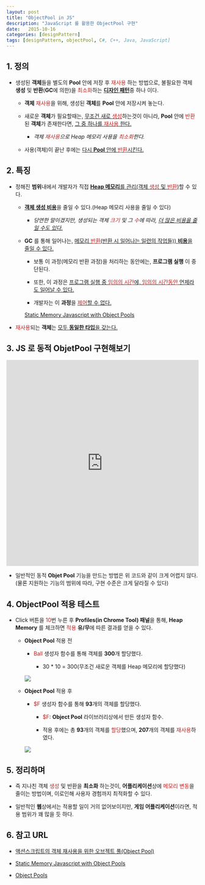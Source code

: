 ```yaml
---
layout: post
title: "ObjectPool in JS"
description: "JavaScript 를 활용한 ObjectPool 구현"
date:   2015-10-16
categories: [designPattern]
tags: [designPattern, objectPool, C#, C++, Java, JavaScript]
---
```


## 1. 정의

- 생성된 **객체**들을 별도의 **Pool** 안에 저장 후 <span style="color:#c11f1f">재사용</span> 하는 방법으로, 불필요한 객체 **생성** 및 **반환**(**GC**에 의한)을 <span style="color:#c11f1f">최소화</span>하는 <u>**디자인 패턴**</u>중 하나 이다.

	- **객체**  <span style="color:#c11f1f">재사용</span>을 위해, 생성된 **객체**를 **Pool** 안에 저장시켜 놓는다.

	- 새로운 **객체**가 필요할때는, <u>무조건 새로 <span style="color:#c11f1f">생성</span></u>하는것이 아니라, **Pool** 안에 <span style="color:#c11f1f">반환</span>된 **객체**가 존재한다면, <u>그 중 하나를 <span style="color:#c11f1f">재사용</span> 한다.</u>

		- *객체 <span style="color:#c11f1f">재사용</span>으로 Heap 메모리 사용을 <span style="color:#c11f1f">최소화</span>한다.*

	- 사용(객체)이 끝난 후에는 <u>다시 **Pool** 안에 <span style="color:#c11f1f">반환</span>시킨다.</u>

## 2. 특징

- 정해진 **범위**내에서 개발자가 직접 <u>**Heap 메모리**를 관리(객체 <span style="color:#c11f1f">생성</span> 및 <span style="color:#c11f1f">반환</span>)</u>할 수 있다.

	- <u>**객체 생성 비용**</u>을 줄일 수 있다.(Heap 메모리 사용을 줄일 수 있다)

		- *당연한 말이겠지만, 생성되는 객체 <span style="color:#c11f1f">크기</span> 및 그 <span style="color:#c11f1f">수</span>에 따라, <u>더 많은 비용을 줄일 수도 있다.</u>*

	- **GC** 를 통해 일어나는, <u>메모리 <span style="color:#c11f1f">반환</span>(반환 시 일어나는 일련의 작업들)) **비용**을 줄일 수 있다.</u>

		- 보통 이 과정(메모리 반환 과정)을 처리하는 동안에는, **프로그램 실행** 이 중단된다.

		- 또한, 이 과정은 <u>프로그램 실행 중 <span style="color:#c11f1f">임의의 시간</span>에, <span style="color:#c11f1f">임의의 시간동안</span> 언제라도 일어날 수 있다.</u>

		- 개발자는 이 **과정**을 <u><span style="color:#c11f1f">제어</span>할 수 없다.</u>

		[Static Memory Javascript with Object Pools](http://www.html5rocks.com/ko/tutorials/speed/static-mem-pools/)

- <span style="color:#c11f1f">재사용</span>되는 **객체**는 <u>모두 **동일한 타입**을 갖는다.</u>


## 3. JS 로 동적 ObjetPool 구현해보기

<iframe height='540' scrolling='no' src='http://codepen.io/yanione/embed/jPdzWB/?height=540&theme-id=0&default-tab=result' frameborder='no' allowtransparency='true' allowfullscreen='true' style='width: 100%;'>See the Pen <a href='http://codepen.io/yanione/pen/jPdzWB/'>jPdzWB</a> by mohwa (<a href='http://codepen.io/yanione'>@yanione</a>) on <a href='http://codepen.io'>CodePen</a>.
</iframe>

- 일반적인 동적 **Objet Pool** 기능을 만드는 방법은 위 코드와 같이 크게 어렵지 않다.(물론 지원하는 기능의 범위에 따라, 구현 수준은 크게 달라질 수 있다)

## 4. ObjectPool 적용 테스트

- Click 버튼을 <span style="color:#c11f1f">10</span>번 누른 후 **Profiles(in Chrome Tool) 패널**을 통해, **Heap Memory** 를 체크하면 <span style="color:#c11f1f">적용</span> **유/무**에 따른 결과를 얻을 수 있다.

	- **Object Pool** 적용 전

		- <span style="color:#c11f1f">Ball</span> 생성자 함수를 통해 객체를 **300**개 할당했다.

			- 30 * 10 = 300(무조건 새로운 객체를 Heap 메모리에 할당했다)

		![](/blog/assets/images/posts/ballHeap.jpg)

	- **Object Pool** 적용 후

		- <span style="color:#c11f1f">$F</span> 생성자 함수를 통해 **93**개의 객체를 할당했다.

			- <span style="color:#c11f1f">$F</span>: **Object Pool** 라이브러리상에서 만든 생성자 함수.

			- 적용 후에는 총 **93**개의 객체를 <span style="color:#c11f1f">할당</span>했으며, **207**개의 객체를 <span style="color:#c11f1f">재사용</span>하였다.

		![](/blog/assets/images/posts/ballHeap2.jpg)


## 5. 정리하며

- 즉 지나친 객체 <span style="color:#c11f1f">생성</span> 및 <span style="color`:#c11f1f">반환</span>을 **최소화** 하는것이, **어플리케이션**상에 <span style="color:#c11f1f">메모리 변동</span>을 줄이는 방법이며, 이로인해 사용자 경험까지 최적화할 수 있다.

- 일반적인 **웹**상에서는 적용할 일이 거의 없어보이지만, **게임 어플리케이션**이라면, 적용 범위가 꽤 많을 듯 하다.

## 6. 참고 URL

- [액션스크립트의 객체 재사용을 위한 오브젝트 풀(Object Pool)](http://ufx.kr/blog/591)

- [Static Memory Javascript with Object Pools](http://www.html5rocks.com/ko/tutorials/speed/static-mem-pools/)

- [Object Pools](http://beej.us/blog/data/object-pool/)










